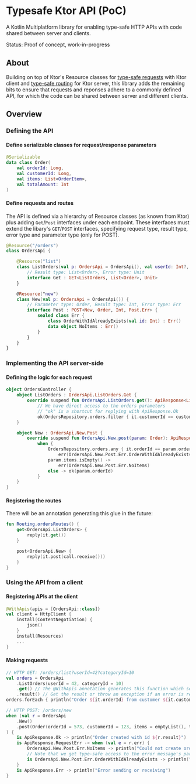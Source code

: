 # Typesafe Ktor API (PoC)

A Kotlin Multiplatform library for enabling type-safe HTTP APIs with code shared between server and clients.

Status: Proof of concept, work-in-progress

## About

Building on top of Ktor's Resource classes for [type-safe requests](https://ktor.io/docs/type-safe-request.html) with Ktor client and [type-safe routing](https://ktor.io/docs/type-safe-routing.html) for Ktor server, this library adds the remaining bits to ensure that requests and reponses adhere to a commonly defined API, for which the code can be shared between server and different clients.

## Overview

### Defining the API

#### Define serializable classes for request/response parameters
```kotlin
@Serializable
data class Order(
    val orderId: Long,
    val customerId: Long,
    val items: List<OrderItem>,
    val totalAmount: Int
)
```

#### Define requests and routes

The API is defined via a hierarchy of Resource classes (as known from Ktor) plus adding `Get`/`Post` interfaces under each endpoint. These interfaces must extend the libary's `GET`/`POST` interfaces, specifying request type, result type, error type and parameter type (only for POST).

```kotlin
@Resource("/orders")
class OrdersApi {

    @Resource("list")
    class ListOrders(val p: OrdersApi = OrdersApi(), val userId: Int?, val categoryId: Int?) {
        // Result type: List<Order>, Error type: Unit
        interface Get : GET<ListOrders, List<Order>, Unit>
    }

    @Resource("new")
    class New(val p: OrdersApi = OrdersApi()) {
        // Parameter type: Order, Result type: Int, Error type: Err
        interface Post : POST<New, Order, Int, Post.Err> {
            sealed class Err {
                class OrderWithIdAlreadyExists(val id: Int) : Err()
                data object NoItems : Err()
            }
        }
    }
}
```

### Implementing the API server-side

#### Defining the logic for each request
```kotlin
object OrdersController {
    object ListOrders : OrdersApi.ListOrders.Get {
        override suspend fun OrdersApi.ListOrders.get(): ApiResponse<List<Order>, Unit> =
            // We have direct access to the orders parameters
            // "ok" is a shortcut for replying with ApiResponse.Ok
            ok(OrdersRepository.orders.filter { it.customerId == customerId && it.items.any { it.categoryId == categoryId } })
    }

    object New : OrdersApi.New.Post {
        override suspend fun OrdersApi.New.post(param: Order): ApiResponse<Long, OrdersApi.New.Post.Err> =
            when {
                OrdersRepository.orders.any { it.orderId == param.orderId } ->
                    err(OrdersApi.New.Post.Err.OrderWithIdAlreadyExists(param.orderId))
                param.items.isEmpty() ->
                    err(OrdersApi.New.Post.Err.NoItems)
                else -> ok(param.orderId)
            }
    }
}
```

#### Registering the routes

There will be an annotation generating this glue in the future:

```kotlin
fun Routing.ordersRoutes() {
    get<OrdersApi.ListOrders> {
        reply(it.get())
    }

    post<OrdersApi.New> {
        reply(it.post(call.receive()))
    }
}

```


### Using the API from a client

#### Registering APIs at the client

```kotlin
@WithApis(apis = [OrdersApi::class])
val client = HttpClient {
    install(ContentNegotiation) {
        json()
    }
    install(Resources)
    ...
}
```

#### Making requests

```kotlin
// HTTP GET: /orders/list?userId=42?categoryId=10
val orders = OrdersApi
    .ListOrders(userId = 42, categoryId = 10)
    .get() // The @WithApis annotation generates this function which sends the request using client
    .result() // Get the result or throw an exception if an error is returned
orders.forEach { println("Order ${it.orderId} from customer ${it.customerId}") }

// HTTP POST: /orders/new
when (val r = OrdersApi
    .New()
    .post(Order(orderId = 573, customerId = 123, items = emptyList(), totalAmount = 0))
) {
    is ApiResponse.Ok -> println("Order created with id ${r.result}")
    is ApiResponse.RequestErr -> when (val e = r.err) {
        OrdersApi.New.Post.Err.NoItems -> println("Could not create order: the order contains no items")
        // Note that we get type-safe access to the error message's parameters!
        is OrdersApi.New.Post.Err.OrderWithIdAlreadyExists -> println("An order with id ${e.id} already exists")
    }
    is ApiResponse.Err -> println("Error sending or receiving")
}
```
